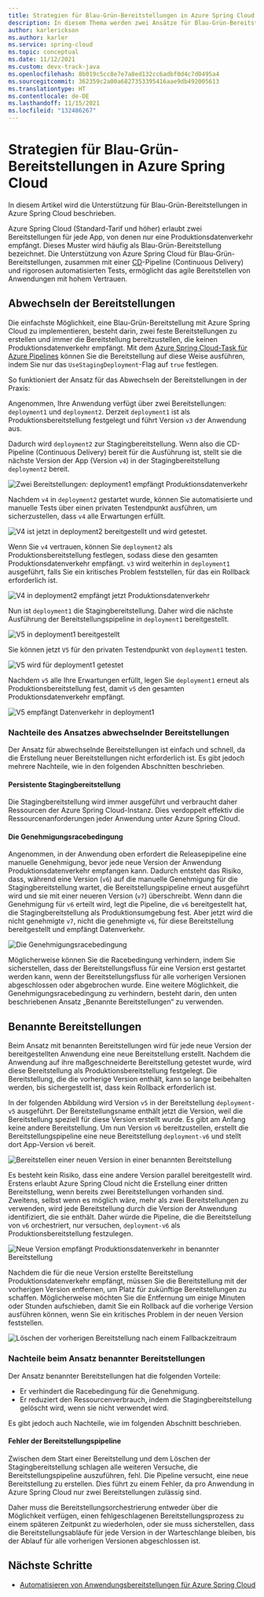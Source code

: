```yaml
---
title: Strategien für Blau-Grün-Bereitstellungen in Azure Spring Cloud
description: In diesem Thema werden zwei Ansätze für Blau-Grün-Bereitstellungen in Azure Spring Cloud erläutert.
author: karlerickson
ms.author: karler
ms.service: spring-cloud
ms.topic: conceptual
ms.date: 11/12/2021
ms.custom: devx-track-java
ms.openlocfilehash: 8b019c5cc8e7e7a8ed132cc6adbf0d4c7d0495a4
ms.sourcegitcommit: 362359c2a00a6827353395416aae9db492005613
ms.translationtype: HT
ms.contentlocale: de-DE
ms.lasthandoff: 11/15/2021
ms.locfileid: "132486267"
---
```

# <a name="blue-green-deployment-strategies-in-azure-spring-cloud"></a>Strategien für Blau-Grün-Bereitstellungen in Azure Spring Cloud

In diesem Artikel wird die Unterstützung für Blau-Grün-Bereitstellungen in Azure Spring Cloud beschrieben.

Azure Spring Cloud (Standard-Tarif und höher) erlaubt zwei Bereitstellungen für jede App, von denen nur eine Produktionsdatenverkehr empfängt. Dieses Muster wird häufig als Blau-Grün-Bereitstellung bezeichnet. Die Unterstützung von Azure Spring Cloud für Blau-Grün-Bereitstellungen, zusammen mit einer [CD](/devops/deliver/what-is-continuous-delivery)-Pipeline (Continuous Delivery) und rigorosen automatisierten Tests, ermöglicht das agile Bereitstellen von Anwendungen mit hohem Vertrauen.

## <a name="alternating-deployments"></a>Abwechseln der Bereitstellungen

Die einfachste Möglichkeit, eine Blau-Grün-Bereitstellung mit Azure Spring Cloud zu implementieren, besteht darin, zwei feste Bereitstellungen zu erstellen und immer die Bereitstellung bereitzustellen, die keinen Produktionsdatenverkehr empfängt. Mit dem [Azure Spring Cloud-Task für Azure Pipelines](/azure/devops/pipelines/tasks/deploy/azure-spring-cloud) können Sie die Bereitstellung auf diese Weise ausführen, indem Sie nur das `UseStagingDeployment`-Flag auf `true` festlegen.

So funktioniert der Ansatz für das Abwechseln der Bereitstellungen in der Praxis:

Angenommen, Ihre Anwendung verfügt über zwei Bereitstellungen: `deployment1` und `deployment2`. Derzeit `deployment1` ist als Produktionsbereitstellung festgelegt und führt Version `v3` der Anwendung aus.

Dadurch wird `deployment2` zur Stagingbereitstellung. Wenn also die CD-Pipeline (Continuous Delivery) bereit für die Ausführung ist, stellt sie die nächste Version der App (Version `v4`) in der Stagingbereitstellung `deployment2` bereit.

![Zwei Bereitstellungen: deployment1 empfängt Produktionsdatenverkehr](media/spring-cloud-blue-green-patterns/alternating-deployments-1.png)

Nachdem `v4` in `deployment2` gestartet wurde, können Sie automatisierte und manuelle Tests über einen privaten Testendpunkt ausführen, um sicherzustellen, dass `v4` alle Erwartungen erfüllt.

![V4 ist jetzt in deployment2 bereitgestellt und wird getestet.](media/spring-cloud-blue-green-patterns/alternating-deployments-2.png)

Wenn Sie `v4` vertrauen, können Sie `deployment2` als Produktionsbereitstellung festlegen, sodass diese den gesamten Produktionsdatenverkehr empfängt. `v3` wird weiterhin in `deployment1` ausgeführt, falls Sie ein kritisches Problem feststellen, für das ein Rollback erforderlich ist.

![V4 in deployment2 empfängt jetzt Produktionsdatenverkehr](media/spring-cloud-blue-green-patterns/alternating-deployments-3.png)

Nun ist `deployment1` die Stagingbereitstellung. Daher wird die nächste Ausführung der Bereitstellungspipeline in `deployment1` bereitgestellt.

![V5 in deployment1 bereitgestellt](media/spring-cloud-blue-green-patterns/alternating-deployments-4.png)

Sie können jetzt `V5` für den privaten Testendpunkt von `deployment1` testen.

![V5 wird für deployment1 getestet](media/spring-cloud-blue-green-patterns/alternating-deployments-5.png)

Nachdem `v5` alle Ihre Erwartungen erfüllt, legen Sie `deployment1` erneut als Produktionsbereitstellung fest, damit `v5` den gesamten Produktionsdatenverkehr empfängt.

![V5 empfängt Datenverkehr in deployment1](media/spring-cloud-blue-green-patterns/alternating-deployments-6.png)

### <a name="tradeoffs-of-the-alternating-deployments-approach"></a>Nachteile des Ansatzes abwechselnder Bereitstellungen

Der Ansatz für abwechselnde Bereitstellungen ist einfach und schnell, da die Erstellung neuer Bereitstellungen nicht erforderlich ist. Es gibt jedoch mehrere Nachteile, wie in den folgenden Abschnitten beschrieben.

#### <a name="persistent-staging-deployment"></a>Persistente Stagingbereitstellung

Die Stagingbereitstellung wird immer ausgeführt und verbraucht daher Ressourcen der Azure Spring Cloud-Instanz. Dies verdoppelt effektiv die Ressourcenanforderungen jeder Anwendung unter Azure Spring Cloud.

#### <a name="the-approval-race-condition"></a>Die Genehmigungsracebedingung

Angenommen, in der Anwendung oben erfordert die Releasepipeline eine manuelle Genehmigung, bevor jede neue Version der Anwendung Produktionsdatenverkehr empfangen kann. Dadurch entsteht das Risiko, dass, während eine Version (`v6`) auf die manuelle Genehmigung für die Stagingbereitstellung wartet, die Bereitstellungspipeline erneut ausgeführt wird und sie mit einer neueren Version (`v7`) überschreibt. Wenn dann die Genehmigung für `v6` erteilt wird, legt die Pipeline, die `v6` bereitgestellt hat, die Stagingbereitstellung als Produktionsumgebung fest. Aber jetzt wird die nicht genehmigte `v7`, nicht die genehmigte `v6`, für diese Bereitstellung bereitgestellt und empfängt Datenverkehr.

![Die Genehmigungsracebedingung](media/spring-cloud-blue-green-patterns/alternating-deployments-race-condition.png)

Möglicherweise können Sie die Racebedingung verhindern, indem Sie sicherstellen, dass der Bereitstellungsfluss für eine Version erst gestartet werden kann, wenn der Bereitstellungsfluss für alle vorherigen Versionen abgeschlossen oder abgebrochen wurde. Eine weitere Möglichkeit, die Genehmigungsracebedingung zu verhindern, besteht darin, den unten beschriebenen Ansatz „Benannte Bereitstellungen“ zu verwenden.

## <a name="named-deployments"></a>Benannte Bereitstellungen

Beim Ansatz mit benannten Bereitstellungen wird für jede neue Version der bereitgestellten Anwendung eine neue Bereitstellung erstellt. Nachdem die Anwendung auf ihre maßgeschneiderte Bereitstellung getestet wurde, wird diese Bereitstellung als Produktionsbereitstellung festgelegt. Die Bereitstellung, die die vorherige Version enthält, kann so lange beibehalten werden, bis sichergestellt ist, dass kein Rollback erforderlich ist.

In der folgenden Abbildung wird Version `v5` in der Bereitstellung `deployment-v5` ausgeführt. Der Bereitstellungsname enthält jetzt die Version, weil die Bereitstellung speziell für diese Version erstellt wurde. Es gibt am Anfang keine andere Bereitstellung. Um nun Version `v6` bereitzustellen, erstellt die Bereitstellungspipeline eine neue Bereitstellung `deployment-v6` und stellt dort App-Version `v6` bereit.

![Bereitstellen einer neuen Version in einer benannten Bereitstellung](media/spring-cloud-blue-green-patterns/named-deployment-1.png)

Es besteht kein Risiko, dass eine andere Version parallel bereitgestellt wird. Erstens erlaubt Azure Spring Cloud nicht die Erstellung einer dritten Bereitstellung, wenn bereits zwei Bereitstellungen vorhanden sind. Zweitens, selbst wenn es möglich wäre, mehr als zwei Bereitstellungen zu verwenden, wird jede Bereitstellung durch die Version der Anwendung identifiziert, die sie enthält. Daher würde die Pipeline, die die Bereitstellung von `v6` orchestriert, nur versuchen, `deployment-v6` als Produktionsbereitstellung festzulegen.

![Neue Version empfängt Produktionsdatenverkehr in benannter Bereitstellung](media/spring-cloud-blue-green-patterns/named-deployment-2.png)

Nachdem die für die neue Version erstellte Bereitstellung Produktionsdatenverkehr empfängt, müssen Sie die Bereitstellung mit der vorherigen Version entfernen, um Platz für zukünftige Bereitstellungen zu schaffen. Möglicherweise möchten Sie die Entfernung um einige Minuten oder Stunden aufschieben, damit Sie ein Rollback auf die vorherige Version ausführen können, wenn Sie ein kritisches Problem in der neuen Version feststellen.

![Löschen der vorherigen Bereitstellung nach einem Fallbackzeitraum](media/spring-cloud-blue-green-patterns/named-deployment-3.png)

### <a name="tradeoffs-of-the-named-deployments-approach"></a>Nachteile beim Ansatz benannter Bereitstellungen

Der Ansatz benannter Bereitstellungen hat die folgenden Vorteile:

* Er verhindert die Racebedingung für die Genehmigung.
* Er reduziert den Ressourcenverbrauch, indem die Stagingbereitstellung gelöscht wird, wenn sie nicht verwendet wird.

Es gibt jedoch auch Nachteile, wie im folgenden Abschnitt beschrieben.

#### <a name="deployment-pipeline-failures"></a>Fehler der Bereitstellungspipeline

Zwischen dem Start einer Bereitstellung und dem Löschen der Stagingbereitstellung schlagen alle weiteren Versuche, die Bereitstellungspipeline auszuführen, fehl. Die Pipeline versucht, eine neue Bereitstellung zu erstellen. Dies führt zu einem Fehler, da pro Anwendung in Azure Spring Cloud nur zwei Bereitstellungen zulässig sind.

Daher muss die Bereitstellungsorchestrierung entweder über die Möglichkeit verfügen, einen fehlgeschlagenen Bereitstellungsprozess zu einem späteren Zeitpunkt zu wiederholen, oder sie muss sicherstellen, dass die Bereitstellungsabläufe für jede Version in der Warteschlange bleiben, bis der Ablauf für alle vorherigen Versionen abgeschlossen ist.

## <a name="next-steps"></a>Nächste Schritte

* [Automatisieren von Anwendungsbereitstellungen für Azure Spring Cloud](./how-to-cicd.md)
